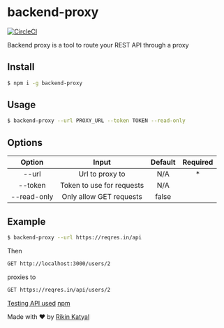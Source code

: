 # backend-proxy
[![CircleCI](https://circleci.com/gh/murcul/backend-proxy.svg?style=shield)](https://circleci.com/gh/murcul/backend-proxy)

Backend proxy is a tool to route your REST API through a proxy

## Install

```bash
$ npm i -g backend-proxy
```

## Usage

```bash
$ backend-proxy --url PROXY_URL --token TOKEN --read-only
```

## Options

| Option        | Input         | Default  | Required |
| :-------------: |:-------------:| :-----:| :-----:|
| --url | Url to proxy to | N/A | *|
| --token | Token to use for requests | N/A | |
| --read-only | Only allow GET requests | false |  |

## Example

```bash
$ backend-proxy --url https://reqres.in/api
```
Then
```bash
GET http://localhost:3000/users/2
```
proxies to
```bash
GET https://reqres.in/api/users/2
```

[Testing API used](https://github.com/benhowdle89/reqres)
[npm](https://www.npmjs.com/package/backend-proxy)


Made with ❤ by [Rikin Katyal](https://github.com/sirvar)
